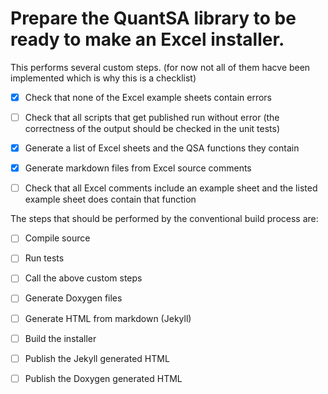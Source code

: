 # Prepare the QuantSA library to be ready to make an Excel installer.

This performs several custom steps.  (for now not all of them hacve been implemented which is why this is a checklist)

 - [x] Check that none of the Excel example sheets contain errors
 - [ ] Check that all scripts that get published run without error (the correctness of the output should be checked in the unit tests)
 - [x] Generate a list of Excel sheets and the QSA functions they contain
 - [x] Generate markdown files from Excel source comments
 - [ ] Check that all Excel comments include an example sheet and the listed example sheet does contain that function
 

The steps that should be performed by the conventional build process are:
 - [ ] Compile source
 - [ ] Run tests
 - [ ] Call the above custom steps 
 - [ ] Generate Doxygen files
 - [ ] Generate HTML from markdown (Jekyll)
 - [ ] Build the installer 
 - [ ] Publish the Jekyll generated HTML
 - [ ] Publish the Doxygen generated HTML

